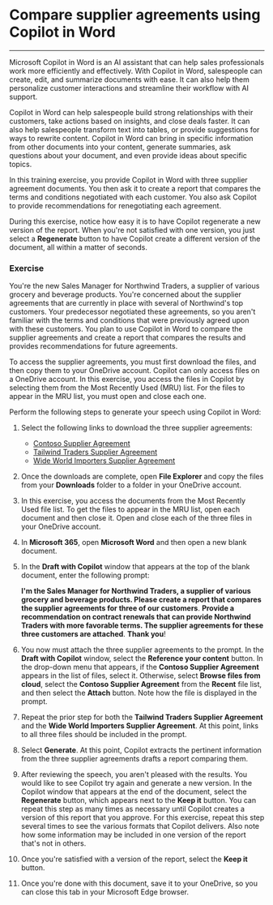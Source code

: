 
# Compare supplier agreements using Copilot in Word
---
Microsoft Copilot in Word is an AI assistant that can help sales professionals work more efficiently and effectively. With Copilot in Word, salespeople can create, edit, and summarize documents with ease. It can also help them personalize customer interactions and streamline their workflow with AI support.

Copilot in Word can help salespeople build strong relationships with their customers, take actions based on insights, and close deals faster. It can also help salespeople transform text into tables, or provide suggestions for ways to rewrite content. Copilot in Word can bring in specific information from other documents into your content, generate summaries, ask questions about your document, and even provide ideas about specific topics.

In this training exercise, you provide Copilot in Word with three supplier agreement documents. You then ask it to create a report that compares the terms and conditions negotiated with each customer. You also ask Copilot to provide recommendations for renegotiating each agreement.

During this exercise, notice how easy it is to have Copilot regenerate a new version of the report. When you're not satisfied with one version, you just select a **Regenerate** button to have Copilot create a different version of the document, all within a matter of seconds.

### Exercise

You're the new Sales Manager for Northwind Traders, a supplier of various grocery and beverage products. You're concerned about the supplier agreements that are currently in place with several of Northwind's top customers. Your predecessor negotiated these agreements, so you aren't familiar with the terms and conditions that were previously agreed upon with these customers. You plan to use Copilot in Word to compare the supplier agreements and create a report that compares the results and provides recommendations for future agreements.

To access the supplier agreements, you must first download the files, and then copy them to your OneDrive account. Copilot can only access files on a OneDrive account. In this exercise, you access the files in Copilot by selecting them from the Most Recently Used (MRU) list. For the files to appear in the MRU list, you must open and close each one.

Perform the following steps to generate your speech using Copilot in Word:

1.  Select the following links to download the three supplier agreements:
     -  [Contoso Supplier Agreement](https://go.microsoft.com/fwlink/?linkid=2268925)
     -  [Tailwind Traders Supplier Agreement](https://go.microsoft.com/fwlink/?linkid=2269128)
     -  [Wide World Importers Supplier Agreement](https://go.microsoft.com/fwlink/?linkid=2268931)
2.  Once the downloads are complete, open **File Explorer** and copy the files from your **Downloads** folder to a folder in your OneDrive account.
3.  In this exercise, you access the documents from the Most Recently Used file list. To get the files to appear in the MRU list, open each document and then close it. Open and close each of the three files in your OneDrive account.
4.  In **Microsoft 365**, open **Microsoft Word** and then open a new blank document.
5.  In the **Draft with Copilot** window that appears at the top of the blank document, enter the following prompt:
    
    **I'm the Sales Manager for Northwind Traders, a supplier of various grocery and beverage products. Please create a report that compares the supplier agreements for three of our customers**. **Provide a recommendation on contract renewals that can provide Northwind Traders with more favorable terms. The supplier agreements for these three customers are attached**. **Thank you**!
6.  You now must attach the three supplier agreements to the prompt. In the **Draft with Copilot** window, select the **Reference your content** button. In the drop-down menu that appears, if the **Contoso Supplier Agreement** appears in the list of files, select it. Otherwise, select **Browse files from cloud**, select the **Contoso Supplier Agreement** from the **Recent** file list, and then select the **Attach** button. Note how the file is displayed in the prompt.
7.  Repeat the prior step for both the **Tailwind Traders Supplier Agreement** and the **Wide World Importers Supplier Agreement**. At this point, links to all three files should be included in the prompt.
8.  Select **Generate**. At this point, Copilot extracts the pertinent information from the three supplier agreements drafts a report comparing them.
9.  After reviewing the speech, you aren't pleased with the results. You would like to see Copilot try again and generate a new version. In the Copilot window that appears at the end of the document, select the **Regenerate** button, which appears next to the **Keep it** button. You can repeat this step as many times as necessary until Copilot creates a version of this report that you approve. For this exercise, repeat this step several times to see the various formats that Copilot delivers. Also note how some information may be included in one version of the report that's not in others.
10. Once you're satisfied with a version of the report, select the **Keep it** button.
11. Once you're done with this document, save it to your OneDrive, so you can close this tab in your Microsoft Edge browser.
